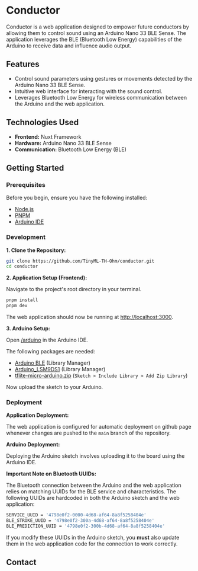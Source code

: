 # Conductor

Conductor is a web application designed to empower future conductors by allowing them to control sound using an Arduino Nano 33 BLE Sense. The application leverages the BLE (Bluetooth Low Energy) capabilities of the Arduino to receive data and influence audio output.

## Features

- Control sound parameters using gestures or movements detected by the Arduino Nano 33 BLE Sense.
- Intuitive web interface for interacting with the sound control.
- Leverages Bluetooth Low Energy for wireless communication between the Arduino and the web application.

## Technologies Used

- **Frontend:** Nuxt Framework
- **Hardware:** Arduino Nano 33 BLE Sense
- **Communication:** Bluetooth Low Energy (BLE)

## Getting Started

### Prerequisites

Before you begin, ensure you have the following installed:

- [Node.js](https://nodejs.org/)
- [PNPM](https://pnpm.io/installation)
- [Arduino IDE](https://www.arduino.cc/en/software)

### Development

**1. Clone the Repository:**

```bash
git clone https://github.com/TinyML-TH-Ohm/conductor.git
cd conductor
```

**2. Application Setup (Frontend):**

Navigate to the project's root directory in your terminal.

```bash
pnpm install
pnpm dev
```

The web application should now be running at [http://localhost:3000](http://localhost:3000).

**3. Arduino Setup:**

Open [/arduino](/arduino/) in the Arduino IDE.

The following packages are needed:

- [Arduino BLE](https://docs.arduino.cc/libraries/arduinoble/) (Library Manager)
- [Arduino_LSM9DS1](https://github.com/arduino-libraries/Arduino_LSM9DS1) (Library Manager)
- [tflite-micro-arduino.zip](/tflite-micro-arduino.zip) (`Sketch > Include Library > Add Zip Library`)

Now upload the sketch to your Arduino.

### Deployment

**Application Deployment:**

The web application is configured for automatic deployment on github page whenever changes are pushed to the `main` branch of the repository.

**Arduino Deployment:**

Deploying the Arduino sketch involves uploading it to the board using the Arduino IDE.

**Important Note on Bluetooth UUIDs:**

The Bluetooth connection between the Arduino and the web application relies on matching UUIDs for the BLE service and characteristics. The following UUIDs are hardcoded in both the Arduino sketch and the web application:

```sh
SERVICE_UUID = '4798e0f2-0000-4d68-af64-8a8f5258404e'
BLE_STROKE_UUID = '4798e0f2-300a-4d68-af64-8a8f5258404e'
BLE_PREDICTION_UUID = '4798e0f2-300b-4d68-af64-8a8f5258404e'
```

If you modify these UUIDs in the Arduino sketch, you **must** also update them in the web application code for the connection to work correctly.

## Contact
